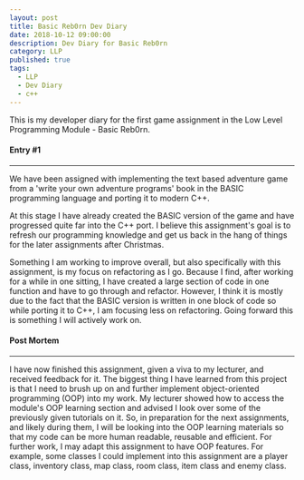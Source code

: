 ```yaml
---
layout: post
title: Basic Reb0rn Dev Diary
date: 2018-10-12 09:00:00
description: Dev Diary for Basic Reb0rn
category: LLP
published: true
tags:
  - LLP
  - Dev Diary
  - c++
---
```

This is my developer diary for the first game assignment in the Low Level Programming Module - Basic Reb0rn.

#### Entry #1 ####
---

We have been assigned with implementing the text based adventure game from a 
'write your own adventure programs' book in the BASIC programming language and 
porting it to modern C++.

At this stage I have already created the BASIC version of the game and have progressed 
quite far into the C++ port. I believe this assignment's goal is to refresh our programming
knowledge and get us back in the hang of things for the later assignments after Christmas.

Something I am working to improve overall, but also specifically with this assignment, is 
my focus on refactoring as I go. Because I find, after working for a while in one sitting, 
I have created a large section of code in one function and have to go through and refactor.
However, I think it is mostly due to the fact that the BASIC version is written in one block
of code so while porting it to C++, I am focusing less on refactoring. Going forward this is something
I will actively work on.

#### Post Mortem ####
---

I have now finished this assignment, given a viva to my lecturer, and received feedback for it. 
The biggest thing I have learned from this project is that I need to brush up on and further implement 
object-oriented programming (OOP) into my work. My lecturer showed how to access the module's OOP learning section 
and advised I look over some of the previously given tutorials on it. So, in preparation for the next assignments, 
and likely during them, I will be looking into the OOP learning materials so that my code can be more human readable,
reusable and efficient. For further work, I may adapt this assignment to have OOP features. For example, some classes 
I could implement into this assignment are a player class, inventory class, map class, room class, item class and enemy class.